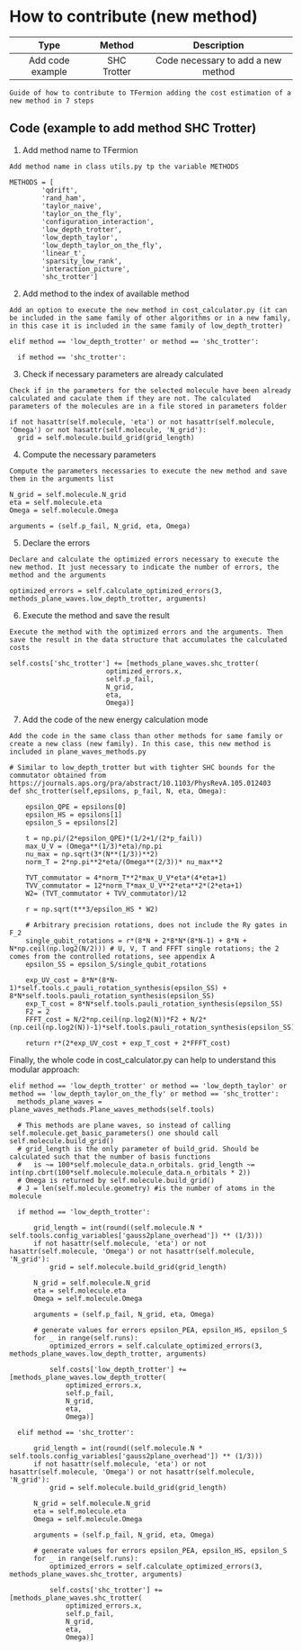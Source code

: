How to contribute (new method)
=============

| Type  | Method | Description |
|:-------------: |:-------------: |:-------------: |
| Add code example  | SHC Trotter | Code necessary to add a new method |

`Guide of how to contribute to TFermion adding the cost estimation of a new method in 7 steps`

Code (example to add method SHC Trotter)
-------------

1. Add method name to TFermion

`Add method name in class utils.py tp the variable METHODS`

```
METHODS = [
        'qdrift', 
        'rand_ham', 
        'taylor_naive', 
        'taylor_on_the_fly', 
        'configuration_interaction',
        'low_depth_trotter', 
        'low_depth_taylor', 
        'low_depth_taylor_on_the_fly', 
        'linear_t', 
        'sparsity_low_rank', 
        'interaction_picture',
        'shc_trotter']
```

2. Add method to the index of available method

`Add an option to execute the new method in cost_calculator.py (it can be included in the same family of other algorithms or in a new family, in this case it is included in the same family of low_depth_trotter)`

```
elif method == 'low_depth_trotter' or method == 'shc_trotter':

  if method == 'shc_trotter':
```

3. Check if necessary parameters are already calculated

`Check if in the parameters for the selected molecule have been already calculated and caculate them if they are not. The calculated parameters of the molecules are in a file stored in parameters folder`

```
if not hasattr(self.molecule, 'eta') or not hasattr(self.molecule, 'Omega') or not hasattr(self.molecule, 'N_grid'):
  grid = self.molecule.build_grid(grid_length)
```

4. Compute the necessary parameters

`Compute the parameters necessaries to execute the new method and save them in the arguments list`

```
N_grid = self.molecule.N_grid
eta = self.molecule.eta
Omega = self.molecule.Omega

arguments = (self.p_fail, N_grid, eta, Omega)
```

5. Declare the errors

`Declare and calculate the optimized errors necessary to execute the new method. It just necessary to indicate the number of errors, the method and the arguments`

```
optimized_errors = self.calculate_optimized_errors(3, methods_plane_waves.low_depth_trotter, arguments)
```

6. Execute the method and save the result

`Execute the method with the optimized errors and the arguments. Then save the result in the data structure that accumulates the calculated costs`

```
self.costs['shc_trotter'] += [methods_plane_waves.shc_trotter(
                        optimized_errors.x,
                        self.p_fail,
                        N_grid, 
                        eta, 
                        Omega)]
```
7. Add the code of the new energy calculation mode

`Add the code in the same class than other methods for same family or create a new class (new family). In this case, this new method is included in plane_waves_methods.py`

```
# Similar to low_depth_trotter but with tighter SHC bounds for the commutator obtained from https://journals.aps.org/pra/abstract/10.1103/PhysRevA.105.012403
def shc_trotter(self,epsilons, p_fail, N, eta, Omega):

    epsilon_QPE = epsilons[0]
    epsilon_HS = epsilons[1]
    epsilon_S = epsilons[2]

    t = np.pi/(2*epsilon_QPE)*(1/2+1/(2*p_fail))
    max_U_V = (Omega**(1/3)*eta)/np.pi 
    nu_max = np.sqrt(3*(N**(1/3))**2)
    norm_T = 2*np.pi**2*eta/(Omega**(2/3))* nu_max**2

    TVT_commutator = 4*norm_T**2*max_U_V*eta*(4*eta+1)
    TVV_commutator = 12*norm_T*max_U_V**2*eta**2*(2*eta+1)
    W2= (TVT_commutator + TVV_commutator)/12

    r = np.sqrt(t**3/epsilon_HS * W2)

    # Arbitrary precision rotations, does not include the Ry gates in F_2
    single_qubit_rotations = r*(8*N + 2*8*N*(8*N-1) + 8*N + N*np.ceil(np.log2(N/2))) # U, V, T and FFFT single rotations; the 2 comes from the controlled rotations, see appendix A
    epsilon_SS = epsilon_S/single_qubit_rotations

    exp_UV_cost = 8*N*(8*N-1)*self.tools.c_pauli_rotation_synthesis(epsilon_SS) + 8*N*self.tools.pauli_rotation_synthesis(epsilon_SS)
    exp_T_cost = 8*N*self.tools.pauli_rotation_synthesis(epsilon_SS)
    F2 = 2
    FFFT_cost = N/2*np.ceil(np.log2(N))*F2 + N/2*(np.ceil(np.log2(N))-1)*self.tools.pauli_rotation_synthesis(epsilon_SS) 

    return r*(2*exp_UV_cost + exp_T_cost + 2*FFFT_cost)
```


Finally, the whole code in cost_calculator.py can help to understand this modular approach:

```
elif method == 'low_depth_trotter' or method == 'low_depth_taylor' or method == 'low_depth_taylor_on_the_fly' or method == 'shc_trotter':
  methods_plane_waves = plane_waves_methods.Plane_waves_methods(self.tools)

  # This methods are plane waves, so instead of calling self.molecule.get_basic_parameters() one should call self.molecule.build_grid()
  # grid_length is the only parameter of build_grid. Should be calculated such that the number of basis functions
  #   is ~= 100*self.molecule_data.n_orbitals. grid_length ~= int(np.cbrt(100*self.molecule.molecule_data.n_orbitals * 2))
  # Omega is returned by self.molecule.build_grid()
  # J = len(self.molecule.geometry) #is the number of atoms in the molecule

  if method == 'low_depth_trotter':

      grid_length = int(round((self.molecule.N * self.tools.config_variables['gauss2plane_overhead']) ** (1/3)))
      if not hasattr(self.molecule, 'eta') or not hasattr(self.molecule, 'Omega') or not hasattr(self.molecule, 'N_grid'):
          grid = self.molecule.build_grid(grid_length)

      N_grid = self.molecule.N_grid
      eta = self.molecule.eta
      Omega = self.molecule.Omega

      arguments = (self.p_fail, N_grid, eta, Omega)

      # generate values for errors epsilon_PEA, epsilon_HS, epsilon_S
      for _ in range(self.runs):
          optimized_errors = self.calculate_optimized_errors(3, methods_plane_waves.low_depth_trotter, arguments)

          self.costs['low_depth_trotter'] += [methods_plane_waves.low_depth_trotter(
              optimized_errors.x,
              self.p_fail,
              N_grid, 
              eta, 
              Omega)]

  elif method == 'shc_trotter':

      grid_length = int(round((self.molecule.N * self.tools.config_variables['gauss2plane_overhead']) ** (1/3)))
      if not hasattr(self.molecule, 'eta') or not hasattr(self.molecule, 'Omega') or not hasattr(self.molecule, 'N_grid'):
          grid = self.molecule.build_grid(grid_length)

      N_grid = self.molecule.N_grid
      eta = self.molecule.eta
      Omega = self.molecule.Omega

      arguments = (self.p_fail, N_grid, eta, Omega)

      # generate values for errors epsilon_PEA, epsilon_HS, epsilon_S
      for _ in range(self.runs):
          optimized_errors = self.calculate_optimized_errors(3, methods_plane_waves.shc_trotter, arguments)

          self.costs['shc_trotter'] += [methods_plane_waves.shc_trotter(
              optimized_errors.x,
              self.p_fail,
              N_grid, 
              eta, 
              Omega)]
```
